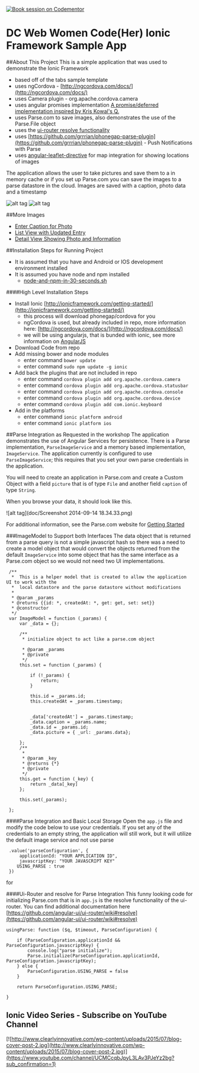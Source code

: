 [![Book session on Codementor](https://cdn.codementor.io/badges/book_session_github.svg)](https://www.codementor.io/aaronksaunders)

DC Web Women Code(Her) Ionic Framework Sample App
====
##About This Project
This is a simple application that was used to demonstrate the Ionic Framework
 - based off of the tabs sample template
 - uses ngCordova - [http://ngcordova.com/docs/](http://ngcordova.com/docs/)
 - uses Camera plugin - org.apache.cordova.camera
 - uses angular promises implementation [A promise/deferred implementation inspired by Kris Kowal's Q.](https://docs.angularjs.org/api/ng/service/$q)
 - uses Parse.com to save images, also demonstrates the use of the Parse.File object
 - uses the [ui-router resolve functionality](https://github.com/angular-ui/ui-router/wiki#resolve)
 - uses [https://github.com/grrrian/phonegap-parse-plugin](https://github.com/grrrian/phonegap-parse-plugin) - Push Notifications with Parse
 - uses [angular-leaflet-directive](https://github.com/tombatossals/angular-leaflet-directive) for map integration for showing locations of images

The application allows the user to take pictures and save them to a in memory cache or if you set up Parse.com you can save the images to a parse datastore in the cloud. Images are saved with a caption, photo data and a timestamp

![alt tag](doc/Screenshot%202014-09-13%2019.30.52.png)
![alt tag](doc/Screenshot%202014-09-13%2019.30.57.png)

##More Images
- [Enter Caption for Photo](https://github.com/aaronksaunders/dcww/blob/master/doc/Screen%20Shot%202014-09-13%20at%208.14.52%20PM.png)
- [List View with Updated Entry](https://github.com/aaronksaunders/dcww/blob/master/doc/Screen%20Shot%202014-09-13%20at%208.14.24%20PM.png)
- [Detail View Showing Photo and Information](https://github.com/aaronksaunders/dcww/blob/master/doc/Screen%20Shot%202014-09-13%20at%208.14.15%20PM.png)


##Installation Steps for Running Project

- It is assumed that you have and Android or IOS development environment installed
- It is assumed you have node and npm installed 
  - [node-and-npm-in-30-seconds.sh](https://gist.github.com/isaacs/579814) 

####High Level Installation Steps 

- Install Ionic [http://ionicframework.com/getting-started/](http://ionicframework.com/getting-started/)
  - this process will download phonegap/cordova for you
  - ngCordova is used, but already included in repo, more information here: [http://ngcordova.com/docs/](http://ngcordova.com/docs/)
  - we will be using angularjs, that is bunded with ionic, see more information on [AngularJS](https://angularjs.org/)
- Download Code from repo
- Add missing bower and node modules
  - enter command `bower update`
  - enter command `sudo npm update -g ionic`
- Add back the plugins that are not included in repo
  - enter command `cordova plugin add org.apache.cordova.camera`
  - enter command `cordova plugin add org.apache.cordova.statusbar`
  - enter command `cordova plugin add org.apache.cordova.console`
  - enter command `cordova plugin add org.apache.cordova.device`
  - enter command `cordova plugin add com.ionic.keyboard`
- Add in the platforms 
  - enter command `ionic platform android`
  - enter command `ionic platform ios`

##Parse Integration as Requested in the workshop
The application demonstrates the use of Angular Services for persistence. There is a Parse implementation, `ParseImageService` and a memory based implementation, `ImageService`. The application currently is configured to use `ParseImageService`; this
requires that you set your own parse credentials in the application.
 
You will need to create an application in Parse.com and create a Custom Object with a field `picture` that is of type `File` and another field `caption` of type `String`.
 
When you browse your data, it should look like this.

![alt tag](doc/Screenshot 2014-09-14 18.34.33.png)
 
For additional information, see the Parse.com website for [Getting Started](https://www.parse.com/apps/quickstart#parse_data/web/existing)
 
 
###ImageModel to Support both Interfaces
 The data object that is returned from a parse query is not a simple javascript hash so there was a need to create a model object
 that would convert the objects returned from the default `ImageService` into some object that has the same interface as a Parse.com
 object so we would not need two UI implementations.
 
     /**
      *  This is a helper model that is created to allow the application UI to work with the
      *  local datastore and the parse datastore without modifications
      *
      * @param _params
      * @returns {{id: *, createdAt: *, get: get, set: set}}
      * @constructor
      */
     var ImageModel = function (_params) {
         var _data = {};

         /**
          * initialize object to act like a parse.com object
          
          * @param _params
          * @private
          */
         this.set = function (_params) {

             if (!_params) {
                 return;
             }

             this.id = _params.id;
             this.createdAt = _params.timestamp;


             _data['createdAt'] = _params.timestamp;
             _data.caption = _params.name;
             _data.id = _params.id;
             _data.picture = { _url: _params.data};

         };
         /**
          *
          * @param _key
          * @returns {*}
          * @private
          */
         this.get = function (_key) {
             return _data[_key]
         };

         this.set(_params);

     };
 
####Parse Integration and Basic Local Storage 
 Open the `app.js` file and modify the code below to use your credentials. If you set any of the credentials to an empty string,
 the application will still work, but it will utilize the default image service and not use parse
 
     .value('parseConfiguration', {
         applicationId: "YOUR APPLICATION ID",
         javascriptKey: "YOUR JAVASCRIPT KEY"
        USING_PARSE : true
     })
for  

####Ui-Router and resolve for Parse Integration
This funny looking code for initializing Parse.com that is in `app.js` is the resolve functionality of the ui-router.
You can find additional documentation here [https://github.com/angular-ui/ui-router/wiki#resolve](https://github.com/angular-ui/ui-router/wiki#resolve)

    usingParse: function ($q, $timeout, ParseConfiguration) {

        if (ParseConfiguration.applicationId && ParseConfiguration.javascriptKey) {
            console.log("parse initialize");
            Parse.initialize(ParseConfiguration.applicationId, ParseConfiguration.javascriptKey);
        } else {
            ParseConfiguration.USING_PARSE = false
        }

        return ParseConfiguration.USING_PARSE;

    }


## Ionic Video Series - Subscribe on YouTube Channel
[![http://www.clearlyinnovative.com/wp-content/uploads/2015/07/blog-cover-post-2.jpg](http://www.clearlyinnovative.com/wp-content/uploads/2015/07/blog-cover-post-2.jpg)](https://www.youtube.com/channel/UCMCcqbJpyL3LAv3PJeYz2bg?sub_confirmation=1)

